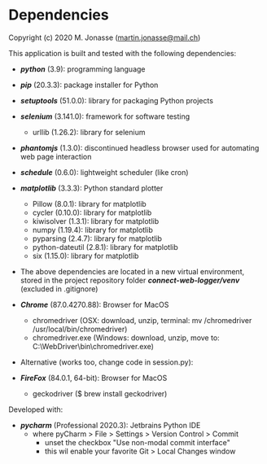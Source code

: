 # Dependencies
Copyright (c) 2020 M. Jonasse (martin.jonasse@mail.ch)

This application is built and tested with the following dependencies:

- ***python*** (3.9): programming language
- ***pip*** (20.3.3): package installer for Python
- ***setuptools*** (51.0.0): library for packaging Python projects
- ***selenium*** (3.141.0): framework for software testing
  - urllib (1.26.2): library for selenium
- ***phantomjs*** (1.3.0): discontinued headless browser used for automating web page interaction
- ***schedule*** (0.6.0): lightweight scheduler (like cron)
- ***matplotlib*** (3.3.3): Python standard plotter
  - Pillow (8.0.1): library for matplotlib
  - cycler (0.10.0): library for matplotlib
  - kiwisolver (1.3.1): library for matplotlib
  - numpy (1.19.4): library for matplotlib
  - pyparsing (2.4.7): library for matplotlib
  - python-dateutil (2.8.1): library for matplotlib
  - six (1.15.0): library for matplotlib

- The above dependencies are located in a new virtual environment, stored in the project repository folder ***connect-web-logger/venv*** (excluded in .gitignore)

- ***Chrome*** (87.0.4270.88): Browser for MacOS
  - chromedriver (OSX: download, unzip, terminal: mv <path>/chromedriver /usr/local/bin/chromedriver)
  - chromedriver.exe (Windows: download, unzip, move to: C:\WebDriver\bin\chromedriver.exe)

- Alternative (works too, change code in session.py):
- ***FireFox*** (84.0.1, 64-bit): Browser for MacOS 
  - geckodriver ($ brew install geckodriver)

Developed with:

- ***pycharm*** (Professional 2020.3): Jetbrains Python IDE 
  - where pyCharm > File > Settings > Version Control > Commit
    - unset the checkbox "Use non-modal commit interface"
    - this wil enable your favorite Git > Local Changes window
